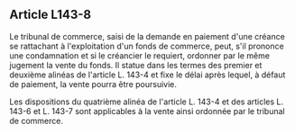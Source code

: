 Article L143-8
----
Le tribunal de commerce, saisi de la demande en paiement d'une créance se
rattachant à l'exploitation d'un fonds de commerce, peut, s'il prononce une
condamnation et si le créancier le requiert, ordonner par le même jugement la
vente du fonds. Il statue dans les termes des premier et deuxième alinéas de
l'article L. 143-4 et fixe le délai après lequel, à défaut de paiement, la vente
pourra être poursuivie.

Les dispositions du quatrième alinéa de l'article L. 143-4 et des articles L.
143-6 et L. 143-7 sont applicables à la vente ainsi ordonnée par le tribunal de
commerce.
